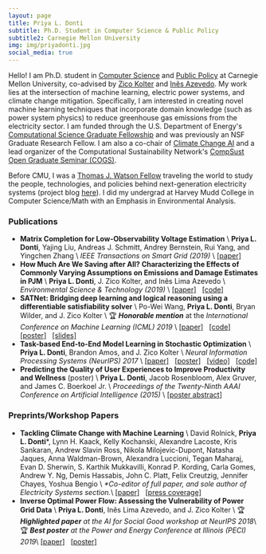 ```yaml
---
layout: page
title: Priya L. Donti
subtitle: Ph.D. Student in Computer Science & Public Policy
subtitle2: Carnegie Mellon University
img: img/priyadonti.jpg
social_media: true
---
```


Hello! I am Ph.D. student in 
<a href="https://www.cs.cmu.edu/" target="_blank">Computer Science</a>
and 
<a href="https://www.cmu.edu/epp/" target="_blank">Public Policy</a>
at Carnegie Mellon University, co-advised by 
<a href="http://zicokolter.com/" target="_blank">Zico Kolter</a>
and
<a href="https://ines.stanford.edu/" target="_blank">In&#234;s Azevedo</a>.
My work lies at the intersection of machine learning, electric power systems, and climate change mitigation.
Specifically, I am interested in creating novel machine learning techniques that incorporate domain knowledge (such as power system physics) to reduce greenhouse gas emissions from the electricity sector.
I am funded through the U.S. Department of Energy's 
<a href="https://www.krellinst.org/csgf/" target="_blank">Computational Science Graduate Fellowship</a>
and was previously an NSF Graduate Research Fellow.
I am also a co-chair of <a href="https://www.climatechange.ai/" target="_blank">Climate Change AI</a> and a lead organizer of the Computational Sustainability Network's <a href="https://www.compsust.net/cogs.php" target="_blank">CompSust Open Graduate Seminar (COGS)</a>.

Before CMU, I was a 
<a href="https://watson.foundation/" target="_blank">Thomas J. Watson Fellow</a>
traveling the world to study the people, technologies, and policies behind next-generation electricity systems (project blog 
<a href="https://priyaswatson.wordpress.com/" target="_blank">here</a>). 
I did my undergrad at Harvey Mudd College in Computer Science/Math with an Emphasis in Environmental Analysis.

### Publications
* __Matrix Completion for Low-Observability Voltage Estimation__ \\
__Priya L. Donti__, Yajing Liu, Andreas J. Schmitt, Andrey Bernstein, Rui Yang, and Yingchen Zhang \\
_IEEE Transactions on Smart Grid (2019)_ \\
<a href="https://www.doi.org/10.1109/TSG.2019.2956906" target="_blank">[paper]</a> 
* __How Much Are We Saving after All? Characterizing the Effects of Commonly Varying Assumptions on Emissions and Damage Estimates in PJM__ \\
__Priya L. Donti__, J. Zico Kolter, and Inês Lima Azevedo \\
_Environmental Science & Technology (2019)_ \\
<a href="https://pubs.acs.org/doi/10.1021/acs.est.8b06586" target="_blank">[paper]</a>
&nbsp; 
<a href="https://github.com/priyald17/emissions-assumptions" target="_blank">[code]</a>
* __SATNet: Bridging deep learning and logical reasoning using a differentiable satisfiability solver__ \\
Po-Wei Wang, __Priya L. Donti__, Bryan Wilder, and J. Zico Kolter \\
&#127942; <i><b>Honorable mention</b></i> at the _International Conference on Machine Learning (ICML) 2019_ \\
<a href="https://arxiv.org/abs/1905.12149" target="_blank">[paper]</a>
&nbsp; 
<a href="https://github.com/locuslab/SATNet" target="_blank">[code]</a>
&nbsp; 
<a href="https://powei.tw/satnet_poster.pdf" target="_blank">[poster]</a>
&nbsp; 
<a href="https://powei.tw/satnet_slide.pdf" target="_blank">[slides]</a>
* __Task-based End-to-End Model Learning in Stochastic Optimization__ \\
__Priya L. Donti__, Brandon Amos, and J. Zico Kolter \\
_Neural Information Processing Systems (NeurIPS) 2017_ \\
<a href="https://arxiv.org/abs/1703.04529" target="_blank">[paper]</a>
&nbsp; 
<a href="files/2017/neurips_e2e_model_learning_poster.pdf" target="_blank">[poster]</a>
&nbsp; 
<a href="https://youtu.be/vGSzqbgDB-8" target="_blank">[video]</a>
&nbsp; 
<a href="https://github.com/locuslab/e2e-model-learning" target="_blank">[code]</a>
* __Predicting the Quality of User Experiences to Improve Productivity and Wellness__ (poster) \\
__Priya L. Donti__, Jacob Rosenbloom, Alex Gruver, and James C. Boerkoel Jr. \\
_Proceedings of the Twenty-Ninth AAAI Conference on Artificial Intelligence (2015)_ \\
<a href="https://www.aaai.org/ocs/index.php/AAAI/AAAI15/paper/viewFile/9862/9709" target="_blank">[poster abstract]</a>



### Preprints/Workshop Papers

* __Tackling Climate Change with Machine Learning__ \\
David Rolnick, __Priya L. Donti__*, Lynn H. Kaack, Kelly Kochanski, Alexandre Lacoste, Kris Sankaran, Andrew Slavin Ross, Nikola Milojevic-Dupont, Natasha Jaques, Anna Waldman-Brown, Alexandra Luccioni, Tegan Maharaj, Evan D. Sherwin, S. Karthik Mukkavilli, Konrad P. Kording, Carla Gomes, Andrew Y. Ng, Demis Hassabis, John C. Platt, Felix Creutzig, Jennifer Chayes, Yoshua Bengio \\
<i>*Co-editor of full paper, and sole author of Electricity Systems section.</i>\\
<a href="https://arxiv.org/abs/1906.05433" target="_blank">[paper]</a>
&nbsp; 
<a href="https://www.technologyreview.com/s/613838/ai-climate-change-machine-learning/" target="_blank">[press coverage]</a>
* __Inverse Optimal Power Flow: Assessing the Vulnerability of Power Grid Data__ \\
__Priya L. Donti__, Inês Lima Azevedo, and J. Zico Kolter \\
&#127942; <i><b>Highlighted paper</b> at the AI for Social Good workshop at NeurIPS 2018</i>\\
&#127942; <i><b>Best poster</b> at the Power and Energy Conference at Illinois (PECI) 2019</i>\\
<a href="https://aiforsocialgood.github.io/2018/pdfs/track1/118_aisg_neurips2018.pdf" target="_blank">[paper]</a>
&nbsp; 
<a href="files/2018/inverse_opf_poster.pdf" target="_blank">[poster]</a>
